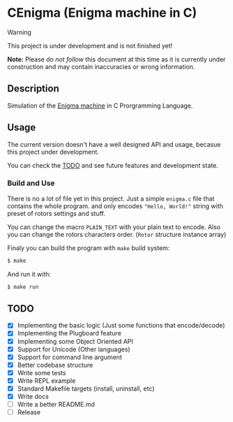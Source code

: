# CEnigma (Enigma machine in C)

> [!WARNING]
> This project is under development and is not finished yet!

**Note:** Please do <em>not follow</em> this document at this time as it is currently under construction and may contain inaccuracies or wrong information.

## Description

Simulation of the [Enigma machine](https://en.wikipedia.org/wiki/Enigma_machine) in C Prorgramming Language.

## Usage

The current version doesn't have a well designed API and usage, becasue this project under development.

You can check the [TODO](#todo) and see future features and development state.

### Build and Use

There is no a lot of file yet in this project. Just a simple `enigma.c` file that contains the whole program. and only encodes `"Hello, World!"` string with preset of rotors settings and stuff.

You can change the macro `PLAIN_TEXT` with your plain text to encode.
Also you can change the rotors characters order. (`Rotor` structure instance array)

Finaly you can build the program with `make` build system:

```bash
$ make
```

And run it with:

```bash
$ make run
```

<div id="todo">

## TODO

- [x] Implementing the basic logic (Just some functions that encode/decode)
- [x] Implementing the Plugboard feature
- [x] Implementing some Object Oriented API
- [x] Support for Unicode (Other languages)
- [x] Support for command line argument
- [x] Better codebase structure
- [x] Write some tests
- [x] Write REPL example
- [x] Standard Makefile targets (install, uninstall, etc)
- [x] Write docs
- [ ] Write a better README.md
- [ ] Release

</div>
